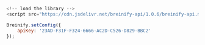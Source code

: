 >
```javascript
<!-- load the library -->
<script src="https://cdn.jsdelivr.net/breinify-api/1.0.6/breinify-api.min.js"></script>
```

>
```javascript
Breinify.setConfig({
    apiKey: '23AD-F31F-F324-6666-AC2D-C526-D829-BBC2'
});
```
